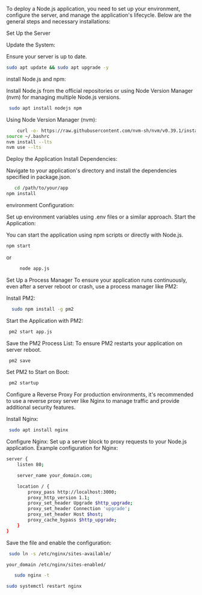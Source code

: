 To deploy a Node.js application, you need to set up your environment, configure the server, and manage the application's lifecycle. Below are the general steps and necessary installations:

Set Up the Server

Update the System:

Ensure your server is up to date.
```bash
sudo apt update && sudo apt upgrade -y
``` 
install Node.js and npm:

Install Node.js from the official repositories or using Node Version Manager (nvm) for managing multiple Node.js versions.
```bash
 sudo apt install nodejs npm   
``` 
Using Node Version Manager (nvm):
```bash
    curl -o- https://raw.githubusercontent.com/nvm-sh/nvm/v0.39.1/install.sh | bash
source ~/.bashrc
nvm install --lts
nvm use --lts
``` 
Deploy the Application
Install Dependencies:

Navigate to your application's directory and install the dependencies specified in package.json.

```bash
   cd /path/to/your/app
npm install
``` 
environment Configuration:

Set up environment variables using .env files or a similar approach.
 Start the Application:

You can start the application using npm scripts or directly with Node.js.
```bash
npm start
``` 
or

```bash
     node app.js
``` 
Set Up a Process Manager
To ensure your application runs continuously, even after a server reboot or crash, use a process manager like PM2:

Install PM2:
```bash
  sudo npm install -g pm2   
``` 
Start the Application with PM2:
 ```bash
  pm2 start app.js
``` 
 Save the PM2 Process List:
To ensure PM2 restarts your application on server reboot.
```bash
 pm2 save
``` 
Set PM2 to Start on Boot:
```bash
 pm2 startup  
``` 
Configure a Reverse Proxy
For production environments, it's recommended to use a reverse proxy server like Nginx to manage traffic and provide additional security features.

Install Nginx:
```bash
 sudo apt install nginx    
``` 
Configure Nginx:
Set up a server block to proxy requests to your Node.js application.
Example configuration for Nginx:
```bash
server {
    listen 80;

    server_name your_domain.com;

    location / {
        proxy_pass http://localhost:3000;
        proxy_http_version 1.1;
        proxy_set_header Upgrade $http_upgrade;
        proxy_set_header Connection 'upgrade';
        proxy_set_header Host $host;
        proxy_cache_bypass $http_upgrade;
    }
}
``` 

Save the file and enable the configuration:
```bash
 sudo ln -s /etc/nginx/sites-available/
``` 
```bash
your_domain /etc/nginx/sites-enabled/
``` 
```bash
   sudo nginx -t  
``` 
```bash
sudo systemctl restart nginx
``` 




